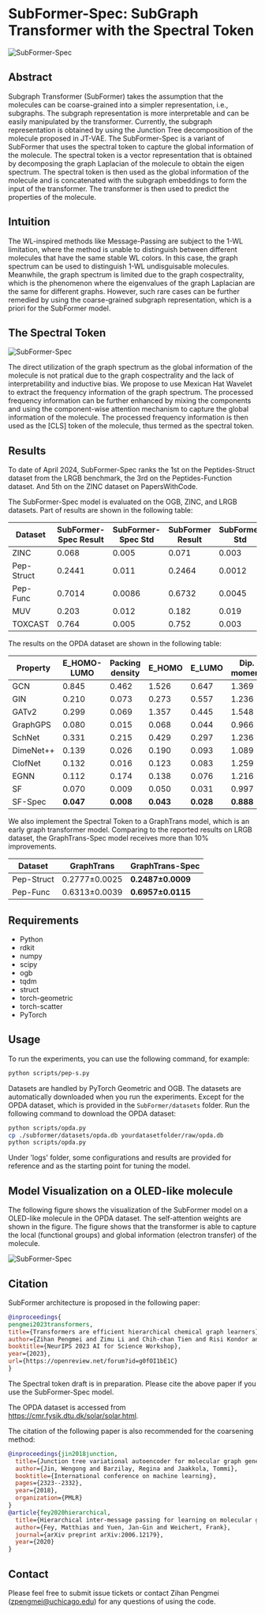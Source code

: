 # SubFormer-Spec: SubGraph Transformer with the Spectral Token

![SubFormer-Spec](./Figs/cospec.jpg)

## Abstract

Subgraph Transformer (SubFormer) takes the assumption that the molecules can be coarse-grained into a simpler representation, i.e., subgraphs. 
The subgraph representation is more interpretable and can be easily manipulated by the transformer.
Currently, the subgraph representation is obtained by using the Junction Tree decomposition of the molecule proposed in JT-VAE.
The SubFormer-Spec is a variant of SubFormer that uses the spectral token to capture the global information of the molecule.
The spectral token is a vector representation that is obtained by decomposing the graph Laplacian of the molecule to obtain the eigen spectrum.
The spectral token is then used as the global information of the molecule and is concatenated with the subgraph embeddings to form the input of the transformer.
The transformer is then used to predict the properties of the molecule.

## Intuition

The WL-inspired methods like Message-Passing are subject to the 1-WL limitation,
where the method is unable to distinguish between different molecules that have the same stable WL colors. 
In this case, the graph spectrum can be used to distinguish 1-WL undisguisable molecules.
Meanwhile, the graph spectrum is limited due to the graph cospectrality, 
which is the phenomenon where the eigenvalues of the graph Laplacian are the same for different graphs. However, such rare cases 
can be further remedied by using the coarse-grained subgraph representation, which is a priori for the SubFormer model.

## The Spectral Token

![SubFormer-Spec](./Figs/spectral_token.png)

The direct utilization of the graph spectrum as the global information of the molecule is not pratical due to the graph 
cospectrality and the lack of interpretability and inductive bias. We propose to use Mexican Hat Wavelet to extract the frequency
information of the graph spectrum. The processed frequency information can be further enhanced by mixing the components and using 
the component-wise attention mechanism to capture the global information of the molecule. The processed frequency information is 
then used as the [CLS] token of the molecule, thus termed as the spectral token.

## Results
To date of April 2024, SubFormer-Spec ranks the 1st on the Peptides-Struct dataset from the LRGB benchmark, the 3rd on the Peptides-Function dataset.
And 5th on the ZINC dataset on PapersWithCode.

The SubFormer-Spec model is evaluated on the OGB, ZINC, and LRGB datasets. Part of results are shown in the following table:

| Dataset    | SubFormer-Spec Result | SubFormer-Spec Std | SubFormer Result | SubFormer Std |
|------------|-----------------------|--------------------|------------------|---------------|
| ZINC       | 0.068                 | 0.005              | 0.071            | 0.003         |
| Pep-Struct | 0.2441                | 0.011              | 0.2464           | 0.0012        |
| Pep-Func   | 0.7014                | 0.0086             | 0.6732           | 0.0045        |
| MUV        | 0.203                 | 0.012              | 0.182            | 0.019         |
| TOXCAST    | 0.764                 | 0.005              | 0.752            | 0.003         |



The results on the OPDA dataset are shown in the following table:

| Property     | E_HOMO-LUMO | Packing density | E_HOMO | E_LUMO | Dip. moment | Walltime(sec/epoch) |
|--------------|-------------|-----------------|--------|--------|-------------|-------------------|
| GCN          | 0.845       | 0.462           | 1.526  | 0.647  | 1.369       | 0.94              |
| GIN          | 0.210       | 0.073           | 0.273  | 0.557  | 1.236       | 0.91              |
| GATv2        | 0.299       | 0.069           | 1.357  | 0.445  | 1.548       | 1.04              |
| GraphGPS     | 0.080       | 0.015           | 0.068  | 0.044  | 0.966       | 1.92              |
| SchNet       | 0.331       | 0.215           | 0.429  | 0.297  | 1.236       | 1.58              |
| DimeNet++    | 0.139       | 0.026           | 0.190  | 0.093  | 1.089       | 3.97              |
| ClofNet      | 0.132       | 0.016           | 0.123  | 0.083  | 1.259       | 1.34              |
| EGNN         | 0.112       | 0.174           | 0.138  | 0.076  | 1.216       | 1.14              |
| SF           | 0.070       | 0.009           | 0.050  | 0.031  | 0.997       | 1.53              |
| SF-Spec      | **0.047**   | **0.008**       | **0.043** | **0.028** | **0.888** | 1.61              |


We also implement the Spectral Token to a GraphTrans model, which is an early graph transformer model. Comparing to the 
reported results on LRGB dataset, the GraphTrans-Spec model receives more than 10% improvements.

| Dataset  | GraphTrans         | GraphTrans-Spec         |
|----------|--------------------|-------------------------|
| Pep-Struct | 0.2777±0.0025      | **0.2487±0.0009**       |
| Pep-Func | 0.6313±0.0039      | **0.6957±0.0115**       |


## Requirements

- Python
- rdkit
- numpy
- scipy
- ogb
- tqdm
- struct
- torch-geometric
- torch-scatter
- PyTorch

## Usage

To run the experiments, you can use the following command, for example:

```bash
python scripts/pep-s.py
```

Datasets are handled by PyTorch Geometric and OGB. The datasets are automatically downloaded when you run the experiments.
Except for the OPDA dataset, which is provided in the `SubFormer/datasets` folder. Run the following command to download the OPDA dataset:

```bash
python scripts/opda.py
cp ./subformer/datasets/opda.db yourdatasetfolder/raw/opda.db
python scripts/opda.py
```

Under 'logs' folder, some configurations and results are provided for reference and as the starting point for tuning the model.

## Model Visualization on a OLED-like molecule

The following figure shows the visualization of the SubFormer model on a OLED-like molecule in the OPDA dataset. 
The self-attention weights are shown in the figure. 
The figure shows that the transformer is able to capture the local (functional groups) and global information (electron transfer) of the molecule.

![SubFormer-Spec](./Figs/opda_attn.jpg)


## Citation

SubFormer architecture is proposed in the following paper:

```bibtex
@inproceedings{
pengmei2023transformers,
title={Transformers are efficient hierarchical chemical graph learners},
author={Zihan Pengmei and Zimu Li and Chih-chan Tien and Risi Kondor and Aaron Dinner},
booktitle={NeurIPS 2023 AI for Science Workshop},
year={2023},
url={https://openreview.net/forum?id=g0fOI1bE1C}
}
```
The Spectral token draft is in preparation. Please cite the above paper if you use the SubFormer-Spec model.

The OPDA dataset is accessed from https://cmr.fysik.dtu.dk/solar/solar.html. 

The citation of the following paper is also recommended for the coarsening method:

```bibtex
@inproceedings{jin2018junction,
  title={Junction tree variational autoencoder for molecular graph generation},
  author={Jin, Wengong and Barzilay, Regina and Jaakkola, Tommi},
  booktitle={International conference on machine learning},
  pages={2323--2332},
  year={2018},
  organization={PMLR}
}
@article{fey2020hierarchical,
  title={Hierarchical inter-message passing for learning on molecular graphs},
  author={Fey, Matthias and Yuen, Jan-Gin and Weichert, Frank},
  journal={arXiv preprint arXiv:2006.12179},
  year={2020}
}
```


## Contact

Please feel free to submit issue tickets or contact Zihan Pengmei (zpengmei@uchicago.edu) for any questions of using the code.
